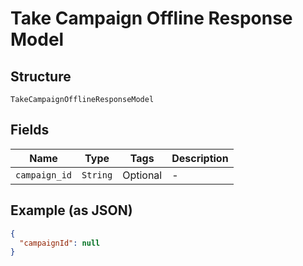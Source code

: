 
# Take Campaign Offline Response Model

## Structure

`TakeCampaignOfflineResponseModel`

## Fields

| Name | Type | Tags | Description |
|  --- | --- | --- | --- |
| `campaign_id` | `String` | Optional | - |

## Example (as JSON)

```json
{
  "campaignId": null
}
```

